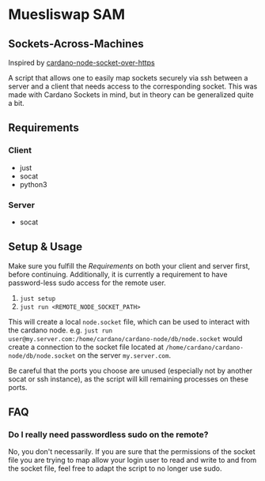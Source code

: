 # Muesliswap SAM
## Sockets-Across-Machines

Inspired by [cardano-node-socket-over-https](https://gimbalabs.com/dandelion/endpoints/cardano-node-socket)

A script that allows one to easily map sockets securely via ssh between a server and a client that needs access to the corresponding socket.
This was made with Cardano Sockets in mind, but in theory can be generalized quite a bit.

## Requirements
### Client
 * just
 * socat
 * python3
### Server
 * socat

## Setup & Usage
Make sure you fulfill the *Requirements* on both your client and server first, before continuing.
Additionally, it is currently a requirement to have password-less sudo access for the remote user.

 1. `just setup`
 2. `just run <REMOTE_NODE_SOCKET_PATH>`

This will create a local `node.socket` file, which can be used to interact with the cardano node.
 e.g. `just run user@my.server.com:/home/cardano/cardano-node/db/node.socket` would create a connection to the socket file located at `/home/cardano/cardano-node/db/node.socket` on the server `my.server.com`.


Be careful that the ports you choose are unused (especially not by another socat or ssh instance), as the script will kill remaining processes on these ports.

## FAQ

### Do I really need passwordless sudo on the remote?
No, you don't necessarily. If you are sure that the permissions of the socket file you are trying to map allow your login user to read and write to and from the socket file, feel free to adapt the script to no longer use sudo.

